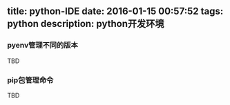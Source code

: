 title: python-IDE
date: 2016-01-15 00:57:52
tags: python
description: python开发环境
---


### pyenv管理不同的版本

TBD

### pip包管理命令

TBD
